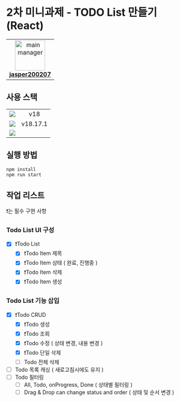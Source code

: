 # 2차 미니과제 - TODO List 만들기 (React)

<table>
  <tr>
    <td align="center">
      <a href="https://www.github.com/jasper200207">
        <img src="https://github.com/jasper200207.png" width="80" alt="main manager"/>
        <br/><b>jasper200207</b>
      </a>
    </td>
  </tr>
</table>

## 사용 스택

<table>
  <tr>
    <td align="center">
      <img src="https://img.shields.io/badge/React-61DAFB?style=flat-square&logo=React&logoColor=white" />
    </td>
    <td align="center">
      v18
    </td>
  </tr>
  <tr>
    <td align="center">
      <img src="https://img.shields.io/badge/Node.js-5FA04E?style=flat-square&logo=nodedotjs&logoColor=white" />
    </td>
    <td align="center">
      v18.17.1
    </td>
  </tr>
  <tr>
    <td align="center">
      <img src="https://img.shields.io/badge/TypeScript-0769AD?style=flat-square&logo=TypeScript&logoColor=white" />
    </td>
    <td align="center" />
  </tr>
</table>

## 실행 방법

```bash
npm install
npm run start
```

## 작업 리스트

❗️는 필수 구현 사항

### Todo List UI 구성

- [x] ❗️Todo List
  - [x] ❗️Todo Item 제목
  - [x] ❗️Todo Item 상태 ( 완료, 진행중 )
  - [x] ❗️Todo Item 삭제
  - [x] ❗️Todo Item 생성

### Todo List 기능 삽입

- [x] ❗️Todo CRUD
  - [x] ❗️Todo 생성
  - [x] ❗️Todo 조회
  - [x] ❗️Todo 수정 ( 상태 변경, 내용 변경 )
  - [x] ❗️Todo 단일 삭제
  - [ ] Todo 전체 삭제
- [ ] Todo 목록 캐싱 ( 새로고침시에도 유지 )
- [ ] Todo 필터링
  - [ ] All, Todo, onProgress, Done ( 상태별 필터링 )
  - [ ] Drag & Drop can change status and order ( 상태 및 순서 변경 )
